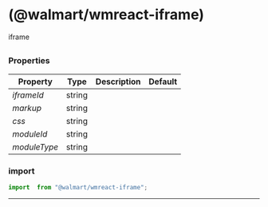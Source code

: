 #  (@walmart/wmreact-iframe)

iframe


## 



### Properties

| Property | Type | Description | Default |
| -------- | ---- | ----------- | ------- |
| *iframeId* | string |  | 
| *markup* | string |  | 
| *css* | string |  | 
| *moduleId* | string |  | 
| *moduleType* | string |  | 

### import

```jsx
import  from "@walmart/wmreact-iframe";
```

<hr/>
